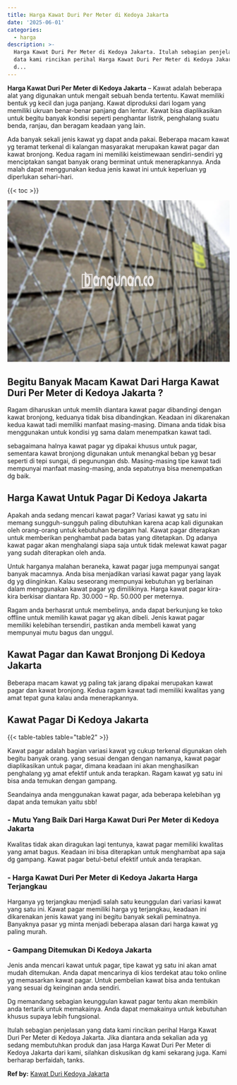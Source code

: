 ```yaml
---
title: Harga Kawat Duri Per Meter di Kedoya Jakarta
date: '2025-06-01'
categories:
  - harga
description: >-
  Harga Kawat Duri Per Meter di Kedoya Jakarta. Itulah sebagian penjelasan yang
  data kami rincikan perihal Harga Kawat Duri Per Meter di Kedoya Jakarta. Jika
  d...
---
```


**Harga Kawat Duri Per Meter di Kedoya Jakarta** – Kawat adalah beberapa alat yang digunakan untuk mengait sebuah benda tertentu. Kawat memiliki bentuk yg kecil dan juga panjang. Kawat diproduksi dari logam yang memiliki ukruan benar-benar panjang dan lentur. Kawat bisa diaplikasikan untuk begitu banyak kondisi seperti penghantar listrik, penghalang suatu benda, ranjau, dan beragam keadaan yang lain.

Ada banyak sekali jenis kawat yg dapat anda pakai. Beberapa macam kawat yg teramat terkenal di kalangan masyarakat merupakan kawat pagar dan kawat bronjong. Kedua ragam ini memiliki keistimewaan sendiri-sendiri yg menciptakan sangat banyak orang berminat untuk menerapkannya. Anda malah dapat menggunakan kedua jenis kawat ini untuk keperluan yg diperlukan sehari-hari.

{{< toc >}}

![Harga Kawat Duri Per Meter di Kedoya Jakarta](/images/jual-kawat-murah34.png)

## Begitu Banyak Macam Kawat Dari Harga Kawat Duri Per Meter di Kedoya Jakarta ?

Ragam diharuskan untuk memlih diantara kawat pagar dibandingi dengan kawat bronjong, keduanya tidak bisa dibandingkan. Keadaan ini dikarenakan kedua kawat tadi memiliki manfaat masing-masing. Dimana anda tidak bisa menggunakan untuk kondisi yg sama dalam menempatkan kawat tadi.

sebagaimana halnya kawat pagar yg dipakai khusus untuk pagar, sementara kawat bronjong digunakan untuk menangkal beban yg besar seperti di tepi sungai, di pegunungan dsb. Masing-masing tipe kawat tadi mempunyai manfaat masing-masing, anda sepatutnya bisa menempatkan dg baik.

## Harga Kawat Untuk Pagar Di Kedoya Jakarta

Apakah anda sedang mencari kawat pagar? Variasi kawat yg satu ini memang sungguh-sungguh paling dibutuhkan karena acap kali digunakan oleh orang-orang untuk kebutuhan beragam hal. Kawat pagar diterapkan untuk memberikan penghambat pada batas yang ditetapkan. Dg adanya kawat pagar akan menghalangi siapa saja untuk tidak melewat kawat pagar yang sudah diterapkan oleh anda.

Untuk harganya malahan beraneka, kawat pagar juga mempunyai sangat banyak macamnya. Anda bisa menjadikan variasi kawat pagar yang layak dg yg diinginkan. Kalau seseorang mempunyai kebutuhan yg berlainan dalam menggunakan kawat pagar yg dimilikinya. Harga kawat pagar kira-kira berkisar diantara Rp. 30.000 – Rp. 50.000 per meternya.

Ragam anda berhasrat untuk membelinya, anda dapat berkunjung ke toko offline untuk memilih kawat pagar yg akan dibeli. Jenis kawat pagar memiliki kelebihan tersendiri, pastikan anda membeli kawat yang mempunyai mutu bagus dan unggul.

## Kawat Pagar dan Kawat Bronjong Di Kedoya Jakarta

Beberapa macam kawat yg paling tak jarang dipakai merupakan kawat pagar dan kawat bronjong. Kedua ragam kawat tadi memiliki kwalitas yang amat tepat guna kalau anda menerapkannya.

## Kawat Pagar Di Kedoya Jakarta

{{< table-tables table="table2" >}}

Kawat pagar adalah bagian variasi kawat yg cukup terkenal digunakan oleh begitu banyak orang. yang sesuai dengan dengan namanya, kawat pagar diaplikasikan untuk pagar, dimana keadaan ini akan menghasilkan penghalang yg amat efektif untuk anda terapkan. Ragam kawat yg satu ini bisa anda temukan dengan gampang.

Seandainya anda menggunakan kawat pagar, ada beberapa kelebihan yg dapat anda temukan yaitu sbb!

### \- Mutu Yang Baik Dari Harga Kawat Duri Per Meter di Kedoya Jakarta

Kwalitas tidak akan diragukan lagi tentunya, kawat pagar memiliki kwalitas yang amat bagus. Keadaan ini bisa diterapkan untuk menghambat apa saja dg gampang. Kawat pagar betul-betul efektif untuk anda terapkan.

### \- Harga Kawat Duri Per Meter di Kedoya Jakarta Harga Terjangkau

Harganya yg terjangkau menjadi salah satu keunggulan dari variasi kawat yang satu ini. Kawat pagar memiliki harga yg terjangkau, keadaan ini dikarenakan jenis kawat yang ini begitu banyak sekali peminatnya. Banyaknya pasar yg minta menjadi beberapa alasan dari harga kawat yg paling murah.

### \- Gampang Ditemukan Di Kedoya Jakarta

Jenis anda mencari kawat untuk pagar, tipe kawat yg satu ini akan amat mudah ditemukan. Anda dapat mencarinya di kios terdekat atau toko online yg memasarkan kawat pagar. Untuk pembelian kawat bisa anda tentukan yang sesuai dg keinginan anda sendiri.

Dg memandang sebagian keunggulan kawat pagar tentu akan membikin anda tertarik untuk memakainya. Anda dapat memakainya untuk kebutuhan khusus supaya lebih fungsional.

Itulah sebagian penjelasan yang data kami rincikan perihal Harga Kawat Duri Per Meter di Kedoya Jakarta. Jika diantara anda sekalian ada yg sedang membutuhkan produk dan jasa Harga Kawat Duri Per Meter di Kedoya Jakarta dari kami, silahkan diskusikan dg kami sekarang juga. Kami berharap berfaidah, tanks.

**Ref by:** [Kawat Duri Kedoya Jakarta](https://id.wikipedia.org/wiki/Kawat)
